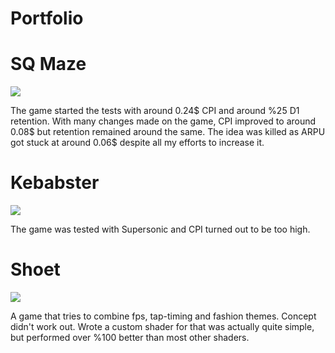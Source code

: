 # Portfolio

# SQ Maze

![](https://github.com/darknovagames/Portfolio/blob/main/SQ_Maze_Gameplay.gif)

The game started the tests with around 0.24$ CPI and around %25 D1 retention.
With many changes made on the game, CPI improved to around 0.08$ but retention remained around the same.
The idea was killed as ARPU got stuck at around 0.06$ despite all my efforts to increase it.

# Kebabster
![](https://github.com/darknovagames/Portfolio/blob/main/Kebabster_Gameplay.gif)

The game was tested with Supersonic and CPI turned out to be too high.

# Shoet
![](https://github.com/darknovagames/Portfolio/blob/main/Shoet_Gameplay.gif)

A game that tries to combine fps, tap-timing and fashion themes.
Concept didn't work out.
Wrote a custom shader for that was actually quite simple, but performed over %100 better than most other shaders.
